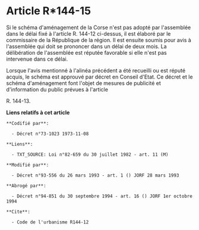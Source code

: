 # Article R*144-15

Si le schéma d'aménagement de la Corse n'est pas adopté par l'assemblée dans le délai fixé à l'article R. 144-12 ci-dessus,
il est élaboré par le commissaire de la République de la région. Il est ensuite soumis pour avis à l'assemblée qui doit se
prononcer dans un délai de deux mois. La délibération de l'assemblée est réputée favorable si elle n'est pas intervenue dans
ce délai.

Lorsque l'avis mentionné à l'alinéa précédent a été recueilli ou est réputé acquis, le schéma est approuvé par décret en
Conseil d'Etat. Ce décret et le schéma d'aménagement font l'objet de mesures de publicité et d'information du public prévues
à l'article

R. 144-13.

**Liens relatifs à cet article**

	**Codifié par**:

	  - Décret n°73-1023 1973-11-08

	**Liens**:

	  - TXT_SOURCE: Loi n°82-659 du 30 juillet 1982 - art. 11 (M)

	**Modifié par**:

	  - Décret n°93-556 du 26 mars 1993 - art. 1 () JORF 28 mars 1993

	**Abrogé par**:

	  - Décret n°94-851 du 30 septembre 1994 - art. 16 () JORF 1er octobre 1994

	**Cite**:

	  - Code de l'urbanisme R144-12
